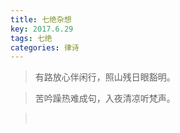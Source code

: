 ```yaml
---
title: 七绝杂想
key: 2017.6.29
tags: 七绝
categories: 律诗
---
```


<blockquote class="blockquote-center">有路放心伴闲行，照山残日眼豁明。
</blockquote>
<blockquote class="blockquote-center">苦吟躁热难成句，入夜清凉听梵声。
</blockquote>
<blockquote class="blockquote-center"></br>
</blockquote>
